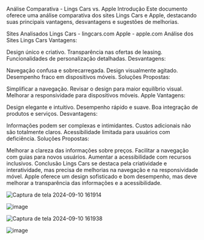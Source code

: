  Análise Comparativa - Lings Cars vs. Apple
Introdução
Este documento oferece uma análise comparativa dos sites Lings Cars e Apple, destacando suas principais vantagens, desvantagens e sugestões de melhorias.

Sites Analisados
Lings Cars - lingcars.com
Apple - apple.com
Análise dos Sites
Lings Cars
Vantagens:

Design único e criativo.
Transparência nas ofertas de leasing.
Funcionalidades de personalização detalhadas.
Desvantagens:

Navegação confusa e sobrecarregada.
Design visualmente agitado.
Desempenho fraco em dispositivos móveis.
Soluções Propostas:

Simplificar a navegação.
Revisar o design para maior equilíbrio visual.
Melhorar a responsividade para dispositivos móveis.
Apple
Vantagens:

Design elegante e intuitivo.
Desempenho rápido e suave.
Boa integração de produtos e serviços.
Desvantagens:

Informações podem ser complexas e intimidantes.
Custos adicionais não são totalmente claros.
Acessibilidade limitada para usuários com deficiência.
Soluções Propostas:

Melhorar a clareza das informações sobre preços.
Facilitar a navegação com guias para novos usuários.
Aumentar a acessibilidade com recursos inclusivos.
Conclusão
Lings Cars se destaca pela criatividade e interatividade, mas precisa de melhorias na navegação e na responsividade móvel. Apple oferece um design sofisticado e bom desempenho, mas deve melhorar a transparência das informações e a acessibilidade.

![Captura de tela 2024-09-10 161914](https://github.com/user-attachments/assets/441a9337-6547-4674-9537-f5420e021cb5)

![image](https://github.com/user-attachments/assets/a0a2f090-47a9-4b7c-a4d1-45b7b8f125ff)


![Captura de tela 2024-09-10 161938](https://github.com/user-attachments/assets/048d549d-c601-41ae-83c0-5624a4793e7c)

![image](https://github.com/user-attachments/assets/36787431-b592-4dad-983d-af97368ed15e)





